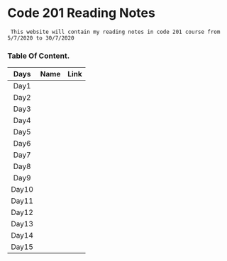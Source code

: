 # Code 201 Reading Notes

     This website will contain my reading notes in code 201 course from 5/7/2020 to 30/7/2020

### **Table Of Content.**

| Days  | Name | Link |
| :---: | :--: | :--: |
| Day1  |      |      |
| Day2  |      |      |
| Day3  |      |      |
| Day4  |      |      |
| Day5  |      |      |
| Day6  |      |      |
| Day7  |      |      |
| Day8  |      |      |
| Day9  |      |      |
| Day10 |      |      |
| Day11 |      |      |
| Day12 |      |      |
| Day13 |      |      |
| Day14 |      |      |
| Day15 |      |      |

